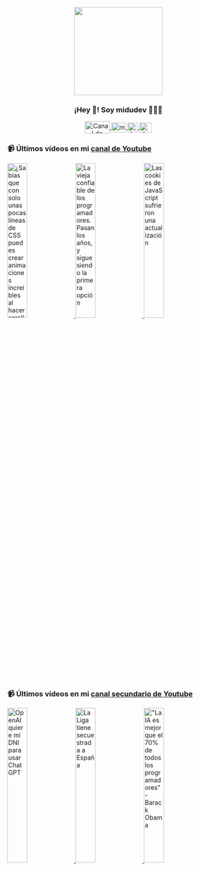 <p align="center" width="300">
   <img align="center" width="200" src="https://user-images.githubusercontent.com/1561955/106762302-fda9de00-6635-11eb-99be-3ef744e60c0e.png" />
   <h3 align="center">¡Hey 👋! Soy midudev 👨🏻‍💻</h3>
</p>

<p align="center">
   <a href="https://twitch.tv/midudev" target="blank">
    <img align="center" src="https://upload.wikimedia.org/wikipedia/commons/c/ce/Twitch_logo_2019.svg" alt="Canal de Twitch de midudev" height="28px" width="56px" />
  </a>
  <span style="width: 8px;"> </span>
   <a href="https://youtube.com/midudev" target="blank">
    <img align="center" src="https://upload.wikimedia.org/wikipedia/commons/0/09/YouTube_full-color_icon_%282017%29.svg" alt="midudev" height="23px" width="33px" />
  </a>
  <span style="width: 8px;"> </span>
  <a href="https://instagram.com/midu.dev" target="blank">
    <img align="center" src="https://upload.wikimedia.org/wikipedia/commons/e/e7/Instagram_logo_2016.svg" alt="Canal de Instagram de midu.dev" height="23px" width="23px" />
  </a>
  <span style="width: 8px;"> </span>
  <a href="https://twitter.com/midudev" target="blank">
    <img align="center" src="https://upload.wikimedia.org/wikipedia/commons/thumb/6/6f/Logo_of_Twitter.svg/2491px-Logo_of_Twitter.svg.png" alt="Canal de Twitter de midudev" height="23px" width="28px" />
  </a>
</p>

### 📹 Últimos vídeos en mi [canal de Youtube](https://youtube.com/midudev?sub_confirmation=1)

<a href='https://youtu.be/Jf3RmUEJPpc' target='_blank'>
  <img width='30%' src='https://img.youtube.com/vi/Jf3RmUEJPpc/mqdefault.jpg' alt='¿Sabías que con solo unas pocas líneas de CSS puedes crear animaciones increíbles al hacer scroll?' />
</a>
<a href='https://youtu.be/9p8cxLoGI08' target='_blank'>
  <img width='30%' src='https://img.youtube.com/vi/9p8cxLoGI08/mqdefault.jpg' alt='La vieja confiable de los programadores. Pasan los años, y sigue siendo la primera opción' />
</a>
<a href='https://youtu.be/Zdpo6w0smoE' target='_blank'>
  <img width='30%' src='https://img.youtube.com/vi/Zdpo6w0smoE/mqdefault.jpg' alt='Las cookies de JavaScript sufrieron una actualización' />
</a>

### 📹 Últimos vídeos en mi [canal secundario de Youtube](https://youtube.com/midulive?sub_confirmation=1)

<a href='https://youtu.be/i-FRc2s2fd8' target='_blank'>
  <img width='30%' src='https://img.youtube.com/vi/i-FRc2s2fd8/mqdefault.jpg' alt='OpenAI quiere mi DNI para usar ChatGPT' />
</a>
<a href='https://youtu.be/LMuIULKLwIw' target='_blank'>
  <img width='30%' src='https://img.youtube.com/vi/LMuIULKLwIw/mqdefault.jpg' alt='La Liga tiene secuestrada a España' />
</a>
<a href='https://youtu.be/zg8jNvGGE_Q' target='_blank'>
  <img width='30%' src='https://img.youtube.com/vi/zg8jNvGGE_Q/mqdefault.jpg' alt='"La IA es mejor que el 70% de todos los programadores" - Barack Obama' />
</a>